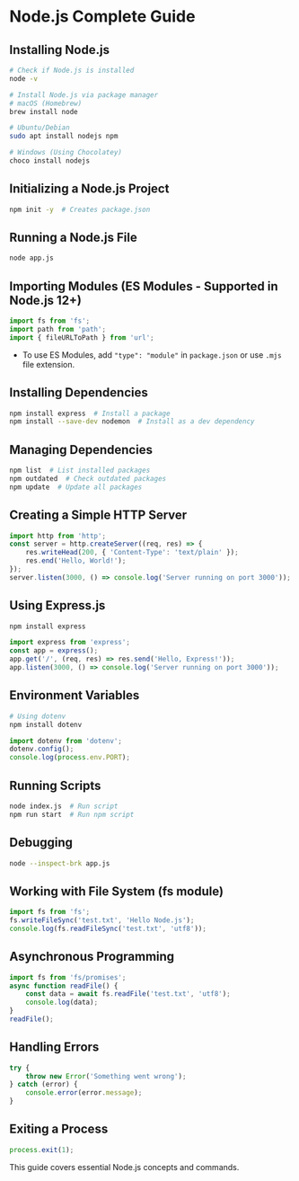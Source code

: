 # Node.js Complete Guide

## Installing Node.js
```sh
# Check if Node.js is installed
node -v

# Install Node.js via package manager
# macOS (Homebrew)
brew install node

# Ubuntu/Debian
sudo apt install nodejs npm

# Windows (Using Chocolatey)
choco install nodejs
```

## Initializing a Node.js Project
```sh
npm init -y  # Creates package.json
```

## Running a Node.js File
```sh
node app.js
```

## Importing Modules (ES Modules - Supported in Node.js 12+)
```js
import fs from 'fs';
import path from 'path';
import { fileURLToPath } from 'url';
```
* To use ES Modules, add `"type": "module"` in `package.json` or use `.mjs` file extension.

## Installing Dependencies
```sh
npm install express  # Install a package
npm install --save-dev nodemon  # Install as a dev dependency
```

## Managing Dependencies
```sh
npm list  # List installed packages
npm outdated  # Check outdated packages
npm update  # Update all packages
```

## Creating a Simple HTTP Server
```js
import http from 'http';
const server = http.createServer((req, res) => {
    res.writeHead(200, { 'Content-Type': 'text/plain' });
    res.end('Hello, World!');
});
server.listen(3000, () => console.log('Server running on port 3000'));
```

## Using Express.js
```sh
npm install express
```
```js
import express from 'express';
const app = express();
app.get('/', (req, res) => res.send('Hello, Express!'));
app.listen(3000, () => console.log('Server running on port 3000'));
```

## Environment Variables
```sh
# Using dotenv
npm install dotenv
```
```js
import dotenv from 'dotenv';
dotenv.config();
console.log(process.env.PORT);
```

## Running Scripts
```sh
node index.js  # Run script
npm run start  # Run npm script
```

## Debugging
```sh
node --inspect-brk app.js
```

## Working with File System (fs module)
```js
import fs from 'fs';
fs.writeFileSync('test.txt', 'Hello Node.js');
console.log(fs.readFileSync('test.txt', 'utf8'));
```

## Asynchronous Programming
```js
import fs from 'fs/promises';
async function readFile() {
    const data = await fs.readFile('test.txt', 'utf8');
    console.log(data);
}
readFile();
```

## Handling Errors
```js
try {
    throw new Error('Something went wrong');
} catch (error) {
    console.error(error.message);
}
```

## Exiting a Process
```js
process.exit(1);
```

This guide covers essential Node.js concepts and commands.

